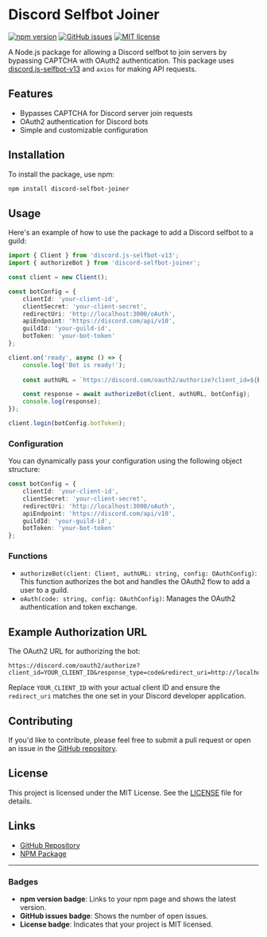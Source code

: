 

# Discord Selfbot Joiner

[![npm version](https://badge.fury.io/js/discord-selfbot-joiner.svg)](https://www.npmjs.com/package/discord-selfbot-joiner)
[![GitHub issues](https://img.shields.io/github/issues/xelvor/discord-selfbot-joiner)](https://github.com/xelvor/discord-selfbot-joiner/issues)
[![MIT license](https://img.shields.io/badge/license-MIT-blue.svg)](https://github.com/xelvor/discord-selfbot-joiner/blob/main/LICENSE)

A Node.js package for allowing a Discord selfbot to join servers by bypassing CAPTCHA with OAuth2 authentication. This package uses [discord.js-selfbot-v13](https://www.npmjs.com/package/discord.js-selfbot-v13) and `axios` for making API requests.

## Features

- Bypasses CAPTCHA for Discord server join requests
- OAuth2 authentication for Discord bots
- Simple and customizable configuration

## Installation

To install the package, use npm:

```bash
npm install discord-selfbot-joiner
```

## Usage

Here's an example of how to use the package to add a Discord selfbot to a guild:

```typescript
import { Client } from 'discord.js-selfbot-v13';
import { authorizeBot } from 'discord-selfbot-joiner';

const client = new Client();

const botConfig = {
    clientId: 'your-client-id',
    clientSecret: 'your-client-secret',
    redirectUri: 'http://localhost:3000/oAuth',
    apiEndpoint: 'https://discord.com/api/v10',
    guildId: 'your-guild-id',
    botToken: 'your-bot-token'
};

client.on('ready', async () => {
    console.log('Bot is ready!');
    
    const authURL = `https://discord.com/oauth2/authorize?client_id=${botConfig.clientId}&response_type=code&redirect_uri=${encodeURIComponent(botConfig.redirectUri)}&scope=guilds.join+identify`;

    const response = await authorizeBot(client, authURL, botConfig);
    console.log(response);
});

client.login(botConfig.botToken);
```

### Configuration

You can dynamically pass your configuration using the following object structure:

```typescript
const botConfig = {
    clientId: 'your-client-id',
    clientSecret: 'your-client-secret',
    redirectUri: 'http://localhost:3000/oAuth',
    apiEndpoint: 'https://discord.com/api/v10',
    guildId: 'your-guild-id',
    botToken: 'your-bot-token'
};
```

### Functions

- `authorizeBot(client: Client, authURL: string, config: OAuthConfig)`: This function authorizes the bot and handles the OAuth2 flow to add a user to a guild.
- `oAuth(code: string, config: OAuthConfig)`: Manages the OAuth2 authentication and token exchange.

## Example Authorization URL

The OAuth2 URL for authorizing the bot:

```
https://discord.com/oauth2/authorize?client_id=YOUR_CLIENT_ID&response_type=code&redirect_uri=http://localhost:3000/oAuth&scope=guilds.join+identify
```

Replace `YOUR_CLIENT_ID` with your actual client ID and ensure the `redirect_uri` matches the one set in your Discord developer application.

## Contributing

If you'd like to contribute, please feel free to submit a pull request or open an issue in the [GitHub repository](https://github.com/xelvor/discord-selfbot-joiner/issues).

## License

This project is licensed under the MIT License. See the [LICENSE](https://github.com/xelvor/discord-selfbot-joiner/blob/main/LICENSE) file for details.

## Links

- [GitHub Repository](https://github.com/xelvor/discord-selfbot-joiner)
- [NPM Package](https://www.npmjs.com/package/discord-selfbot-joiner)

---

### Badges
- **npm version badge**: Links to your npm page and shows the latest version.
- **GitHub issues badge**: Shows the number of open issues.
- **License badge**: Indicates that your project is MIT licensed.
